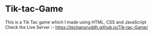 # Tik-tac-Game
This is a Tik Tac  game which I made using HTML, CSS and JavaScript
Check the Live Server :- https://techanuruddh.github.io/Tik-tac-Game/
